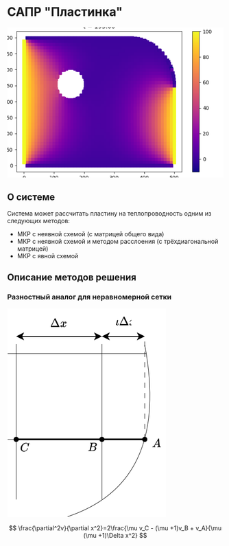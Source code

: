 # САПР "Пластинка"

![alt](doc/image/example.png)

## О системе

Система может рассчитать пластину на теплопроводность одним из следующих методов:

- МКР с неявной схемой (с матрицей общего вида)
- МКР с неявной схемой и методом расслоения (с трёхдиагональной матрицей)
- МКР с явной схемой

## Описание методов решения

### Разностный аналог для неравномерной сетки

![](./doc/image/irregular_mesh.svg)

$$
\frac{\partial^2v}{\partial x^2}=2\frac{\mu v_C - (\mu +1)v_B + v_A}{\mu (\mu +1)\Delta x^2}
$$
